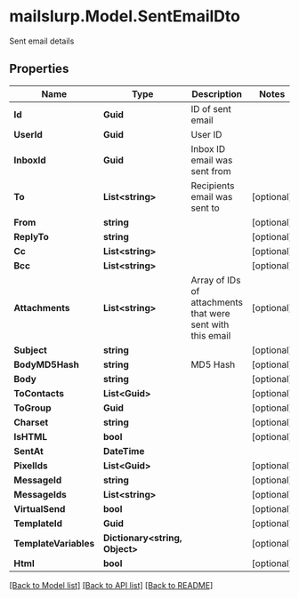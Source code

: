 # mailslurp.Model.SentEmailDto
Sent email details

## Properties

Name | Type | Description | Notes
------------ | ------------- | ------------- | -------------
**Id** | **Guid** | ID of sent email | 
**UserId** | **Guid** | User ID | 
**InboxId** | **Guid** | Inbox ID email was sent from | 
**To** | **List&lt;string&gt;** | Recipients email was sent to | [optional] 
**From** | **string** |  | [optional] 
**ReplyTo** | **string** |  | [optional] 
**Cc** | **List&lt;string&gt;** |  | [optional] 
**Bcc** | **List&lt;string&gt;** |  | [optional] 
**Attachments** | **List&lt;string&gt;** | Array of IDs of attachments that were sent with this email | [optional] 
**Subject** | **string** |  | [optional] 
**BodyMD5Hash** | **string** | MD5 Hash | [optional] 
**Body** | **string** |  | [optional] 
**ToContacts** | **List&lt;Guid&gt;** |  | [optional] 
**ToGroup** | **Guid** |  | [optional] 
**Charset** | **string** |  | [optional] 
**IsHTML** | **bool** |  | [optional] 
**SentAt** | **DateTime** |  | 
**PixelIds** | **List&lt;Guid&gt;** |  | [optional] 
**MessageId** | **string** |  | [optional] 
**MessageIds** | **List&lt;string&gt;** |  | [optional] 
**VirtualSend** | **bool** |  | [optional] 
**TemplateId** | **Guid** |  | [optional] 
**TemplateVariables** | **Dictionary&lt;string, Object&gt;** |  | [optional] 
**Html** | **bool** |  | [optional] 

[[Back to Model list]](../README#documentation-for-models) [[Back to API list]](../README#documentation-for-api-endpoints) [[Back to README]](../README)

